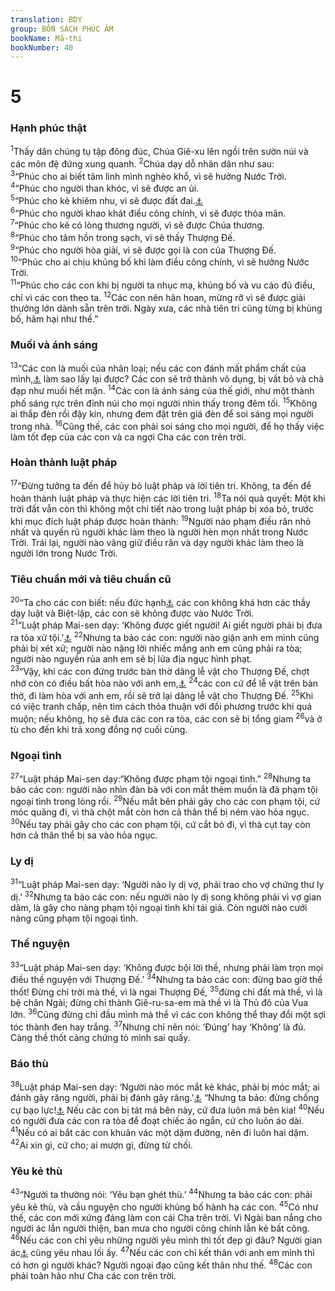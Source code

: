 ```yaml
---
translation: BDY
group: BỐN SÁCH PHÚC ÂM
bookName: Mã-thi 
bookNumber: 40
---
```


<div class="title"><h1>5</h1><h3>Hạnh phúc thật</h3></div>
<span class="verse mat_5_1"><sup>1</sup>Thấy dân chúng tụ tập đông đúc, Chúa Giê-xu lên ngồi trên sườn núi và các môn đệ đứng xung quanh. </span>
<span class="verse mat_5_2"><sup>2</sup>Chúa dạy dỗ nhân dân như sau:<br/></span>
<span class="verse mat_5_3"><sup>3</sup>“Phúc cho ai biết tâm linh mình nghèo khổ, vì sẽ hưởng Nước Trời.<br/></span>
<span class="verse mat_5_4"><sup>4</sup>“Phúc cho người than khóc, vì sẽ được an ủi.<br/></span>
<span class="verse mat_5_5"><sup>5</sup>“Phúc cho kẻ khiêm nhu, vì sẽ được đất đai.<a href="#" data-toggle="tooltip" data-placement="bottom" title="Ctđ được thế giới làm cơ nghiệp">⚓</a><br/></span>
<span class="verse mat_5_6"><sup>6</sup>“Phúc cho người khao khát điều công chính, vì sẽ được thỏa mãn.<br/></span>
<span class="verse mat_5_7"><sup>7</sup>“Phúc cho kẻ có lòng thương người, vì sẽ được Chúa thương.<br/></span>
<span class="verse mat_5_8"><sup>8</sup>“Phúc cho tâm hồn trong sạch, vì sẽ thấy Thượng Đế.<br/></span>
<span class="verse mat_5_9"><sup>9</sup>“Phúc cho người hòa giải, vì sẽ được gọi là con của Thượng Đế.<br/></span>
<span class="verse mat_5_10"><sup>10</sup>“Phúc cho ai chịu khủng bố khi làm điều công chính, vì sẽ hưởng Nước Trời.<br/></span>
<span class="verse mat_5_11"><sup>11</sup>“Phúc cho các con khi bị người ta nhục mạ, khủng bố và vu cáo đủ điều, chỉ vì các con theo ta. </span>
<span class="verse mat_5_12"><sup>12</sup>Các con nên hân hoan, mừng rỡ vì sẽ được giải thưởng lớn dành sẵn trên trời. Ngày xưa, các nhà tiên tri cũng từng bị khủng bố, hãm hại như thế.”</span>
<div class="title"><h3>Muối và ánh sáng</h3></div>
<span class="verse mat_5_13"><sup>13</sup>“Các con là muối của nhân loại; nếu các con đánh mất phẩm chất của mình,<a href="#" data-toggle="tooltip" data-placement="bottom" title="Nt mất mặn">⚓</a> làm sao lấy lại được? Các con sẽ trở thành vô dụng, bị vất bỏ và chà đạp như muối hết mặn. </span>
<span class="verse mat_5_14"><sup>14</sup>Các con là ánh sáng của thế giới, như một thành phố sáng rực trên đỉnh núi cho mọi người nhìn thấy trong đêm tối. </span>
<span class="verse mat_5_15"><sup>15</sup>Không ai thắp đèn rồi đậy kín, nhưng đem đặt trên giá đèn để soi sáng mọi người trong nhà. </span>
<span class="verse mat_5_16"><sup>16</sup>Cũng thế, các con phải soi sáng cho mọi người, để họ thấy việc làm tốt đẹp của các con và ca ngợi Cha các con trên trời.</span>
<div class="title"><h3>Hoàn thành luật pháp</h3></div>
<span class="verse mat_5_17"><sup>17</sup>“Đừng tưởng ta đến để hủy bỏ luật pháp và lời tiên tri. Không, ta đến để hoàn thành luật pháp và thực hiện các lời tiên tri. </span>
<span class="verse mat_5_18"><sup>18</sup>Ta nói quả quyết: Một khi trời đất vẫn còn thì không một chi tiết nào trong luật pháp bị xóa bỏ, trước khi mục đích luật pháp được hoàn thành: </span>
<span class="verse mat_5_19"><sup>19</sup>Người nào phạm điều răn nhỏ nhất và quyến rũ người khác làm theo là người hèn mọn nhất trong Nước Trời. Trái lại, người nào vâng giữ điều răn và dạy người khác làm theo là người lớn trong Nước Trời.</span>
<div class="title"><h3>Tiêu chuẩn mới và tiêu chuẩn cũ</h3></div>
<span class="verse mat_5_20"><sup>20</sup>“Ta cho các con biết: nếu đức hạnh<a href="#" data-toggle="tooltip" data-placement="bottom" title="Nt đức công chính">⚓</a> các con không khá hơn các thầy dạy luật và Biệt-lập, các con sẽ không được vào Nước Trời.<br/></span>
<span class="verse mat_5_21"><sup>21</sup>“Luật pháp Mai-sen dạy: ‘Không được giết người! Ai giết người phải bị đưa ra tòa xử tội.’<a href="#" data-toggle="tooltip" data-placement="bottom" title="Xuất 20:13; Phục 5:17;16:18">⚓</a> </span>
<span class="verse mat_5_22"><sup>22</sup>Nhưng ta bảo các con: người nào giận anh em mình cũng phải bị xét xử; người nào nặng lời nhiếc mắng anh em cũng phải ra tòa; người nào nguyền rủa anh em sẽ bị lửa địa ngục hình phạt.<br/></span>
<span class="verse mat_5_23"><sup>23</sup>“Vậy, khi các con đứng trước bàn thờ dâng lễ vật cho Thượng Đế, chợt nhớ còn có điều bất hòa nào với anh em,<a href="#" data-toggle="tooltip" data-placement="bottom" title="Nt nhớ lại anh em có điều gì nghịch với mình">⚓</a> </span>
<span class="verse mat_5_24"><sup>24</sup>các con cứ để lễ vật trên bàn thờ, đi làm hòa với anh em, rồi sẽ trở lại dâng lễ vật cho Thượng Đế. </span>
<span class="verse mat_5_25"><sup>25</sup>Khi có việc tranh chấp, nên tìm cách thỏa thuận với đối phương trước khi quá muộn; nếu không, họ sẽ đưa các con ra tòa, các con sẽ bị tổng giam </span>
<span class="verse mat_5_26"><sup>26</sup>và ở tù cho đến khi trả xong đồng nợ cuối cùng.</span>
<div class="title"><h3>Ngoại tình</h3></div>
<span class="verse mat_5_27"><sup>27</sup>“Luật pháp Mai-sen dạy:“Không được phạm tội ngoại tình.” </span>
<span class="verse mat_5_28"><sup>28</sup>Nhưng ta bảo các con: người nào nhìn đàn bà với con mắt thèm muốn là đã phạm tội ngoại tình trong lòng rồi. </span>
<span class="verse mat_5_29"><sup>29</sup>Nếu mắt bên phải gây cho các con phạm tội, cứ móc quăng đi, vì thà chột mắt còn hơn cả thân thể bị ném vào hỏa ngục. </span>
<span class="verse mat_5_30"><sup>30</sup>Nếu tay phải gây cho các con phạm tội, cứ cắt bỏ đi, vì thà cụt tay còn hơn cả thân thể bị sa vào hỏa ngục.</span>
<div class="title"><h3>Ly dị</h3></div>
<span class="verse mat_5_31"><sup>31</sup>“Luật pháp Mai-sen dạy: ‘Người nào ly dị vợ, phải trao cho vợ chứng thư ly dị.’ </span>
<span class="verse mat_5_32"><sup>32</sup>Nhưng ta bảo các con: nếu người nào ly dị song không phải vì vợ gian dâm, là gây cho nàng phạm tội ngoại tình khi tái giá. Còn người nào cưới nàng cũng phạm tội ngoại tình.</span>
<div class="title"><h3>Thề nguyện</h3></div>
<span class="verse mat_5_33"><sup>33</sup>“Luật pháp Mai-sen dạy: ‘Không được bội lời thề, nhưng phải làm trọn mọi điều thề nguyện với Thượng Đế.’ </span>
<span class="verse mat_5_34"><sup>34</sup>Nhưng ta bảo các con: đừng bao giờ thề thốt! Đừng chỉ trời mà thề, vì là ngai Thượng Đế, </span>
<span class="verse mat_5_35"><sup>35</sup>đừng chỉ đất mà thề, vì là bệ chân Ngài; đừng chỉ thành Giê-ru-sa-em mà thề vì là Thủ đô của Vua lớn. </span>
<span class="verse mat_5_36"><sup>36</sup>Cũng đừng chỉ đầu mình mà thề vì các con không thể thay đổi một sợi tóc thành đen hay trắng. </span>
<span class="verse mat_5_37"><sup>37</sup>Nhưng chỉ nên nói: ‘Đúng’ hay ‘Không’ là đủ. Càng thề thốt càng chứng tỏ mình sai quấy.</span>
<div class="title"><h3>Báo thù</h3></div>
<span class="verse mat_5_38"><sup>38</sup>Luật pháp Mai-sen dạy: ‘Người nào móc mắt kẻ khác, phải bị móc mắt; ai đánh gãy răng người, phải bị đánh gãy răng.’<a href="#" data-toggle="tooltip" data-placement="bottom" title="Nt mắt đền mắt, răng đền răng (Lê-vi 24:20)">⚓</a> “Nhưng ta bảo: đừng chống cự bạo lực!<a href="#" data-toggle="tooltip" data-placement="bottom" title="Ctd kẻ dữ">⚓</a> Nếu các con bị tát má bên này, cứ đưa luôn má bên kia! </span>
<span class="verse mat_5_40"><sup>40</sup>Nếu có người đưa các con ra tòa để đoạt chiếc áo ngắn, cứ cho luôn áo dài. </span>
<span class="verse mat_5_41"><sup>41</sup>Nếu có ai bắt các con khuân vác một dặm đường, nên đi luôn hai dặm. </span>
<span class="verse mat_5_42"><sup>42</sup>Ai xin gì, cứ cho; ai mượn gì, đừng từ chối.</span>
<div class="title"><h3>Yêu kẻ thù</h3></div>
<span class="verse mat_5_43"><sup>43</sup>“Người ta thường nói: ‘Yêu bạn ghét thù.’ </span>
<span class="verse mat_5_44"><sup>44</sup>Nhưng ta bảo các con: phải yêu kẻ thù, và cầu nguyện cho người khủng bố hành hạ các con. </span>
<span class="verse mat_5_45"><sup>45</sup>Có như thế, các con mới xứng đáng làm con cái Cha trên trời. Vì Ngài ban nắng cho người ác lẫn người thiện, ban mưa cho người công chính lẫn kẻ bất công. </span>
<span class="verse mat_5_46"><sup>46</sup>Nếu các con chỉ yêu những người yêu mình thì tốt đẹp gì đâu? Người gian ác<a href="#" data-toggle="tooltip" data-placement="bottom" title="Nt người thu thuế">⚓</a> cũng yêu nhau lối ấy. </span>
<span class="verse mat_5_47"><sup>47</sup>Nếu các con chỉ kết thân với anh em mình thì có hơn gì người khác? Người ngoại đạo cũng kết thân như thế. </span>
<span class="verse mat_5_48"><sup>48</sup>Các con phải toàn hảo như Cha các con trên trời.</span>

